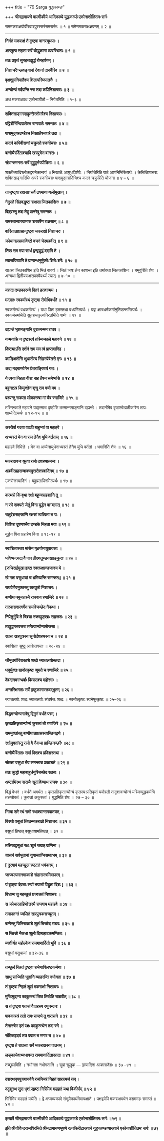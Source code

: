+++
title = "79 Sarga युद्धकाण्डः"

+++
**श्रीमद्रामायणे वाल्मीकीये आदिकाव्ये युद्धकाण्डे एकोनाशीतितमः सर्गः**

राममकराक्षयोर्वीरवादपुरस्सरंसमरारंभः ॥ १ ॥ रामेणमकराक्षक्षपणम् ॥ २ ॥

****

**निर्गतं मकराक्षं ते दृष्ट्वा वानरयूथपाः ।**

**आप्लुत्य सहसा सर्वे योद्धुकामा व्यवस्थिताः ॥ १ ॥**

**ततः प्रवृत्तं सुमहत्तद्युद्धं रोमहर्षणम् ।**

**निशाचरैः प्लवङ्गानां देवानां दानवैरिव ॥ २ ॥**

**वृक्षशूलनिपातैश्च शिलापरिघपातनैः ।**

**अन्योन्यं मर्दयन्ति स्स तदा कपिनिशाचराः ॥ ३ ॥**

अथ मकराक्षवध एकोनाशीतौ – निर्गतमिति ॥ १–३ ॥

****

**शक्तिखड्गगदाकुन्तैस्तोमरैश्च निशाचराः ।**

**पट्टिशैर्भिन्दिपालैश्च बाणपातैः समन्ततः ॥ ४ ॥**

**पाशमुद्गरदण्डैश्च निखातैश्चापरे तदा ।**

**कदनं कपिवीराणां चक्रुस्ते रजनीचराः ॥ ५॥**

**बाणौघैरर्दिताश्चापि खरपुत्रेण वानराः ।**

**संभ्रान्तमनसः सर्वे दुद्रुवुर्भयपीडिताः ॥ ६ ॥**

शक्तीत्यादिश्लोकद्वयमेकान्वयं ॥ निखातैः आयुधविशेषैः । निर्घातैरिति पाठे अशनिभिरित्यर्थः । केचिन्निशाचराः शक्तिखङ्गादिभिः अपरे रजनीचराः पाशमुद्गरादिभिश्च कदनं चक्रुरिति योजना ॥ ४ – ६ ॥

****

**तान्दृष्ट्वा राक्षसाः सर्वे द्रवमाणान्वलीमुखान् ।**

**नेदुस्ते सिंहवद्धृष्टा राक्षसा जितकाशिनः ॥ ७ ॥**

**विद्रवत्सु तदा तेषु वानरेषु समन्ततः ।**

**रामस्तान्वारयामास शरवर्षेण राक्षसान् ॥ ८ ॥**

**वारितान्राक्षसान्दृष्ट्वा मकराक्षो निशाचरः ।**

**क्रोधानलसमाविष्टो वचनं चेदमब्रवीत् ॥ ९ ॥**

**तिष्ठ राम मया सार्धं द्वन्द्वयुद्धं ददामि ते ।**

**त्याजयिष्यामि ते प्राणान्धनुर्मुक्तैः शितैः शरैः ॥ १० ॥**

राक्षसा जितकाशिन इति भिन्नं वाक्यं । जितं जयः तेन काशन्त इति तथोक्ता जितकाशिनः । बभूवुरिति शेषः । अन्यथा द्वितीयराक्षसपदवैयर्थ्यं स्यात् ॥ ७-१० ॥

****

**यत्तदा दण्डकारण्ये पितरं हतवान्मम ।**

**मदग्रतः स्वकर्मस्थं दृष्ट्वा रोषोभिवर्धते ॥ ११ ॥**

स्वकर्मस्थं वधकर्मस्थं । यथा पिता हतस्तथा वध्यमित्यर्थः । यद्वा क्षात्रधर्मकर्मानुतिष्ठन्तमित्यर्थः । स्वकर्मस्थमिति सुतरामकृत्यनिरतमिति वार्थः ॥ ११ ॥

****

**दह्यन्ते भृशमङ्गानि दुरात्मन्मम राघव ।**

**यन्मयासि न दृष्टस्त्वं तस्मिन्काले महावने ॥ १२ ॥**

**दिष्ट्याऽसि दर्शनं राम मम त्वं प्राप्तवानिह ।**

**काङ्क्षितोसि क्षुधार्तस्य सिंहस्येवेतरो मृगः ॥ १३ ॥**

**अद्य मद्बाणवेगेन प्रेतराङ्विषयं गतः ।**

**ये त्वया निहता वीराः सह तैश्च समेष्यसि ॥ १४ ॥**

**बहुनाऽत्र किमुक्तेन शृणु राम वचो मम ।**

**पश्यन्तु सकला लोकास्त्वां मां चैव रणाजिरे ॥ १५ ॥**

तस्मिन्काले महावने यद्यस्मान्न दृष्टोसि तस्मान्ममाङ्गानि दह्यन्ते । तदानीमेव दृष्टश्चेत्प्रतीकारेण तापः शाम्येदित्यर्थः ॥ १२-१५ ॥ ॥

****

**अस्त्रैर्वा गदया वाऽपि बाहुभ्यां वा महाहवे ।**

**अभ्यस्तं येन वा राम तेनैव युधि वर्तताम् ॥ १६ ॥**

महाहवे निमित्ते । येन वा अन्येनायुधेनाभ्यस्तं तेनैव युधि वर्ततां । भवानिति शेषः ॥ १६ ॥

****

**मकराक्षवचः श्रुत्वा रामो दशरथात्मजः ।**

**अब्रवीत्प्रहसन्वाक्यमुत्तरोत्तरवादिनम् ॥ १७ ॥**

उत्तरोत्तरवादिनं । बहुप्रलापिनमित्यर्थः ॥ १७ ॥

****

**कत्थसे किं वृथा रक्षो बहून्यसहशानि तु ।**

**न रणे शक्यते जेतुं विना युद्धेन वाग्बलात् ॥ १८ ॥**

**चतुर्दशसहस्राणि रक्षसां त्वत्पिता च यः ।**

**त्रिशिरा दूषणश्चैव दण्डके निहता मया ॥ १९ ॥**

युद्धेन विना प्रहारेण विना ॥ १८-१९ ॥

****

**स्वाशितास्तव मांसेन गृध्रगोमायुवायसाः ।**

**भविष्यन्त्यद्य वै पाप तीक्ष्णतुण्डनखाङ्कुराः ॥ २० ॥**

**\[रुधिरार्द्रमुखा हृष्टा रक्तपक्षाण्डजाश्च ये ।**

**खे गता वसुधायां च भ्रमिष्यन्ति समन्ततः\] ॥ २१ ॥**

**राघवेणैवमुक्तस्तु खरपुत्रो निशाचरः ।**

**बाणौघानमुचत्तस्मै राघवाय रणाजिरे ॥ २२ ॥**

**ताञ्शराशरवर्षेण रामश्चिच्छेद नैकधा ।**

**निपेतुर्भुवि ते च्छिन्ना रुक्मपुङ्खाः सहस्रशः ॥ २३ ॥**

**तद्युद्धमभवत्तत्र समेत्यान्योन्यमोजसा ।**

**रक्षसः खरपुत्रस्य सूनोर्दशरथस्य च ॥ २४ ॥**

स्वाशिताः सुष्ठु आशितवन्तः ॥ २०-२४ ॥

****

**जीमूतयोरिवाकाशे शब्दो ज्यातलयोस्तदा ।**

**धनुर्मुक्तः खनोत्कृष्टः श्रूयते च रणाजिरे ॥ २५ ॥**

**देवदानवगन्धर्वाः किन्नराश्च महोरगाः ।**

**अन्तरिक्षगताः सर्वे द्रष्टुकामास्तदद्भुतम् ॥ २६ ॥**

ज्यातलयोः शब्दः ज्यातलयोः संघर्षजः शब्दः । स्वनोत्कृष्टः स्वनेषूत्कृष्टः ॥ २५–२६ ॥

****

**विद्धमन्योन्यगात्रेषु द्विगुणं वर्धते परम् ।**

**कृतप्रतिकृतान्योन्यं कुरुतां तौ रणाजिरे ॥ २७ ॥**

**राममुक्तांस्तु बाणौघान्राक्षसस्त्वच्छिनद्रणे ।**

**रक्षोमुक्तांस्तु रामो वै नैकधा प्राच्छिनच्छरैः ॥२८॥**

**बाणौघैर्वितताः सर्वा दिशश्च प्रदिशस्तथा ।**

**संछन्ना वसुधा चैव समन्तान्न प्रकाशते ॥ २९ ॥**

**ततः क्रुद्धो महाबाहुर्धनुश्चिच्छेद रक्षसः ।**

**अष्टाभिरथ नाराचैः सूतं विव्याध राघवः ॥ ३० ॥**

विद्धं वेधनं । वर्धते अवर्धत । कृतप्रतिकृतान्योन्यं कृतस्य प्रतिकृतं ययोस्तौ तादृशावन्योन्यं यस्मिन्युद्धकर्मणि तत्तथोक्तं । कुरुतां अकुरुतां । युद्धमिति शेषः ॥ २७ – ३० ॥

****

**भित्वा शरै रथं रामो रथाश्वान्समपातयत् ।**

**विरथो वसुधां तिष्ठन्मकराक्षो निशाचरः ॥ ३१ ॥**

वसुधां तिष्ठत् वसुधायामतिष्ठत् ॥ ३१ ॥

****

**तत्तिष्ठद्वसुधां रक्षः शूलं जग्राह पाणिना ।**

**त्रासनं सर्वभूतानां युगान्ताग्निसमप्रभम् ॥ ३२ ॥**

**\[ दुरवापं महच्छूलं रुद्रदत्तं भयंकरम् ।**

**जाज्वल्यमानमाकाशे संहारास्त्रमिवापरम् ।**

**यं दृष्ट्वा देवताः सर्वा भयार्ता विद्रुता दिशः \] ॥ ३३ ॥**

**विभ्राम्य तु महच्छूलं प्रज्वलतं निशाचरः ।**

**स क्रोधात्प्राहिणोत्तस्मै राघवाय महाहवे ॥ ३४ ॥**

**तमापतन्तं ज्वलितं खरपुत्रकराच्युतम् ।**

**बाणैस्तु त्रिभिराकाशे शूलं चिच्छेद राघवः ॥ ३५ ॥**

**स च्छिन्नो नैकधा शूलो दिव्यहाटकमण्डितः ।**

**व्यशीर्यत महोल्केव रामबाणार्दितो भुवि ॥ ३६ ॥**

वसुधां वसुधायां ॥ ३२-३६ ॥

****

**तच्छूलं निहतं दृष्ट्वा रामेणाक्लिष्टकर्मणा ।**

**साधु साध्विति भूतानि व्याहरन्ति नभोगता ॥ ३७ ॥**

**तं दृष्ट्वा निहतं शूलं मकराक्षो निशाचरः ।**

**मुष्टिमुद्यम्य काकुत्स्थं तिष्ठ तिष्ठेति चाब्रवीत् ॥ ३८ ॥**

**स तं दृष्ट्वा पतन्तं वै प्रहस्य रघुनन्दनः ।**

**पावकास्त्रं ततो रामः सन्दधे तु शरासने ॥ ३९ ॥**

**तेनास्त्रेण हतं रक्षः काकुत्स्थेन तदा रणे ।**

**संछिन्नहृदयं तत्र पपात च ममार च ॥ ४० ॥**

**दृष्ट्वा ते राक्षसाः सर्वे मकराक्षस्य पातनम् ।**

**लङ्कामेवाभ्यधावन्त रामबाणार्दितास्तदा ॥ ४१ ॥**

तच्छूलमिति । नभोगता नभोगतानि । सुपां सुलुक् — इत्यादिना आकारादेशः ॥ ३७ –४१ ॥

****

**दशरथनृपपुत्रबाणवेगै रजनिचरं निहतं खरात्मजं तम् ।**

**ददृशुरथ सुरा भृशं प्रहृष्टा गिरिमिव वज्रहतं यथा विकीर्णम् ॥ ४२ ॥**

गिरिमिव वज्रहतं यथेति । द्वे अप्यव्ययपदे संभूयैकार्थमेवाचक्षाते । पक्षद्वयेपि मकराक्षवधेन दशममहः समाप्तं ॥ ४२ ॥

****

**इत्यार्षे श्रीमद्रामायणे वाल्मीकीये आदिकाव्ये युद्धकाण्डे एकोनाशीतितमः सर्गः ॥ ७९ ॥**

**इति श्रीगोविन्दराजविरचिते श्रीमद्रामायणभूषणे रत्नकिरीटाख्याने युद्धकाण्डव्याख्याने एकोनाशीतितमः सर्गः ॥ ७९ ॥**
